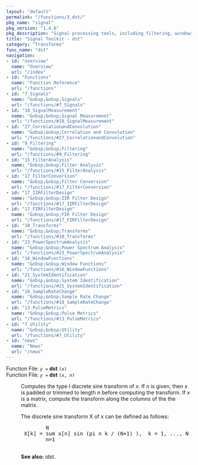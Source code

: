 ```yaml
---
layout: "default"
permalink: "/functions/3_dst/"
pkg_name: "signal"
pkg_version: "1.4.6"
pkg_description: "Signal processing tools, including filtering, windowing and display functions."
title: "Signal Toolkit - dst"
category: "Transforms"
func_name: "dst"
navigation:
- id: "overview"
  name: "Overview"
  url: "/index"
- id: "Functions"
  name: "Function Reference"
  url: "/functions"
- id: "7_Signals"
  name: "&nbsp;&nbsp;Signals"
  url: "/functions/#7_Signals"
- id: "18_SignalMeasurement"
  name: "&nbsp;&nbsp;Signal Measurement"
  url: "/functions/#18_SignalMeasurement"
- id: "27_CorrelationandConvolution"
  name: "&nbsp;&nbsp;Correlation and Convolution"
  url: "/functions/#27_CorrelationandConvolution"
- id: "9_Filtering"
  name: "&nbsp;&nbsp;Filtering"
  url: "/functions/#9_Filtering"
- id: "15_FilterAnalysis"
  name: "&nbsp;&nbsp;Filter Analysis"
  url: "/functions/#15_FilterAnalysis"
- id: "17_FilterConversion"
  name: "&nbsp;&nbsp;Filter Conversion"
  url: "/functions/#17_FilterConversion"
- id: "17_IIRFilterDesign"
  name: "&nbsp;&nbsp;IIR Filter Design"
  url: "/functions/#17_IIRFilterDesign"
- id: "17_FIRFilterDesign"
  name: "&nbsp;&nbsp;FIR Filter Design"
  url: "/functions/#17_FIRFilterDesign"
- id: "10_Transforms"
  name: "&nbsp;&nbsp;Transforms"
  url: "/functions/#10_Transforms"
- id: "23_PowerSpectrumAnalysis"
  name: "&nbsp;&nbsp;Power Spectrum Analysis"
  url: "/functions/#23_PowerSpectrumAnalysis"
- id: "16_WindowFunctions"
  name: "&nbsp;&nbsp;Window Functions"
  url: "/functions/#16_WindowFunctions"
- id: "21_SystemIdentification"
  name: "&nbsp;&nbsp;System Identification"
  url: "/functions/#21_SystemIdentification"
- id: "18_SampleRateChange"
  name: "&nbsp;&nbsp;Sample Rate Change"
  url: "/functions/#18_SampleRateChange"
- id: "13_PulseMetrics"
  name: "&nbsp;&nbsp;Pulse Metrics"
  url: "/functions/#13_PulseMetrics"
- id: "7_Utility"
  name: "&nbsp;&nbsp;Utility"
  url: "/functions/#7_Utility"
- id: "news"
  name: "News"
  url: "/news"
---
```

<dl class="first-deftypefn">
<dt class="deftypefn" id="index-dst"><span class="category-def">Function File: </span><span><code class="def-type"><var class="var">y</var> =</code> <strong class="def-name">dst</strong> <code class="def-code-arguments">(<var class="var">x</var>)</code><a class="copiable-link" href="#index-dst"></a></span></dt>
<dt class="deftypefnx def-cmd-deftypefn" id="index-dst-1"><span class="category-def">Function File: </span><span><code class="def-type"><var class="var">y</var> =</code> <strong class="def-name">dst</strong> <code class="def-code-arguments">(<var class="var">x</var>, <var class="var">n</var>)</code><a class="copiable-link" href="#index-dst-1"></a></span></dt>
<dd><p>Computes the type I discrete sine transform of <var class="var">x</var>.  If <var class="var">n</var> is given,
 then <var class="var">x</var> is padded or trimmed to length <var class="var">n</var> before computing the transform.
 If <var class="var">x</var> is a matrix, compute the transform along the columns of the
 the matrix.
</p>
<p>The discrete sine transform X of x can be defined as follows:
</p>
<pre class="verbatim">        N
 X[k] = sum x[n] sin (pi n k / (N+1) ),  k = 1, ..., N
        n=1
 </pre>

<p><strong class="strong">See also:</strong> idst.
 </p></dd></dl>